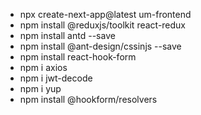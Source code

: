 - npx create-next-app@latest um-frontend
- npm install @reduxjs/toolkit react-redux
- npm install antd --save
- npm install @ant-design/cssinjs --save
- npm install react-hook-form
- npm i axios
- npm i jwt-decode
- npm i yup
- npm install @hookform/resolvers
